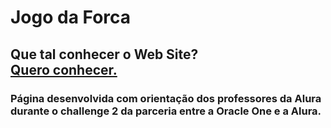 # Jogo da Forca

## Que tal conhecer o Web Site?<br> <a href="https://marvinreissantos.github.io/Challenge1Alura/" target="_blank">Quero conhecer.</a>

### Página desenvolvida com orientação dos professores da Alura durante o challenge 2 da parceria entre a Oracle One e a Alura.
